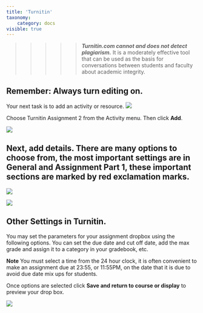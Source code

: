 ```yaml
---
title: 'Turnitin'
taxonomy:
    category: docs
visible: true
---
```


>>>>> _**Turnitin.com cannot and does not detect plagiarism.**_ It is a moderately effective tool that can be used as the basis for conversations between students and faculty about academic integrity.

## Remember: Always turn editing on.

Your next task is to add an activity or resource. ![](../.gitbook/assets/adding-documents-1-2.png)

Choose Turnitin Assignment 2 from the Activity menu. Then click **Add**.

![](turnitin-1%20%281%29.png)

## Next, add details. There are many options to choose from, the most important settings are in General and Assignment Part 1, these important sections are marked by red exclamation marks.

![](turnitin-2-1.png)

![](turnitin-3-1.png)

## Other Settings in Turnitin.

You may set the parameters for your assignment dropbox using the following options. You can set the due date and cut off date, add the max grade and assign it to a category in your gradebook, etc.

**Note** You must select a time from the 24 hour clock, it is often convenient to make an assignment due at 23:55, or 11:55PM, on the date that it is due to avoid due date mix ups for students.

Once options are selected click **Save and return to course or display** to preview your drop box.

![](turnitin-4%20%281%29.png)
